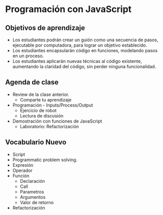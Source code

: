 # Programación con JavaScript

## Objetivos de aprendizaje

- Los estudiantes podrán crear un guión como una secuencia de pasos, ejecutable por computadora, para lograr un objetivo establecido.
- Los estudiantes encapsularán código en funciones, modelando pasos en un proceso.
- Los estudiantes aplicarán nuevas técnicas al código existente, aumentando la claridad del código, sin perder ninguna funcionalidad.

## Agenda de clase

- Review de la clase anterior.
   - Comparte tu aprendizaje
- Programación - Inputs/Process/Output
   - Ejercicio de robot
   - Lectura de discusión
- Demostración con funciones de JavaScript
   - Laboratorio: Refactorización

## Vocabulario Nuevo 

- Script
- Programmatic problem solving.
- Expresión
- Operador
- Función
   - Declaración
   - Call
   - Parametros
   - Argumentos
   - Valor de retorno
- Refactorización
